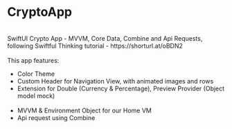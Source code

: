 # CryptoApp
<br/>
SwiftUI Crypto App - MVVM, Core Data, Combine and Api Requests, following Swiftful Thinking tutorial - https://shorturl.at/oBDN2
<br/>
<br/>
This app features: 
<ul>
<li>Color Theme</li>
<li>Custom Header for Navigation View, with animated images and rows</li>
<li>Extension for Double (Currency & Percentage), Preview Provider (Object model mock)</li>
<br/>
<li>MVVM & Environment Object for our Home VM</li>
<li>Api request using Combine</li>

